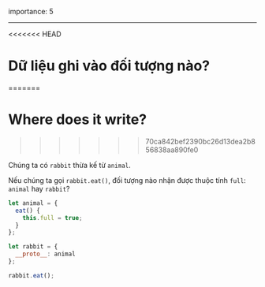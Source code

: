 importance: 5

---

<<<<<<< HEAD
# Dữ liệu ghi vào đối tượng nào?
=======
# Where does it write?
>>>>>>> 70ca842bef2390bc26d13dea2b856838aa890fe0

Chúng ta có `rabbit` thừa kế từ `animal`.

Nếu chúng ta gọi `rabbit.eat()`, đối tượng nào nhận được thuộc tính `full`: `animal` hay `rabbit`? 

```js
let animal = {
  eat() {
    this.full = true;
  }
};

let rabbit = {
  __proto__: animal
};

rabbit.eat();
```
